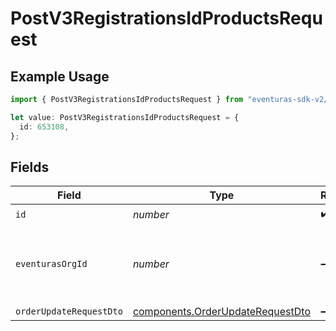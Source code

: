 # PostV3RegistrationsIdProductsRequest

## Example Usage

```typescript
import { PostV3RegistrationsIdProductsRequest } from "eventuras-sdk-v2/models/operations";

let value: PostV3RegistrationsIdProductsRequest = {
  id: 653108,
};
```

## Fields

| Field                                                                                | Type                                                                                 | Required                                                                             | Description                                                                          |
| ------------------------------------------------------------------------------------ | ------------------------------------------------------------------------------------ | ------------------------------------------------------------------------------------ | ------------------------------------------------------------------------------------ |
| `id`                                                                                 | *number*                                                                             | :heavy_check_mark:                                                                   | N/A                                                                                  |
| `eventurasOrgId`                                                                     | *number*                                                                             | :heavy_minus_sign:                                                                   | Optional organization Id. Will be required in API version 4.                         |
| `orderUpdateRequestDto`                                                              | [components.OrderUpdateRequestDto](../../models/components/orderupdaterequestdto.md) | :heavy_minus_sign:                                                                   | N/A                                                                                  |